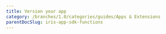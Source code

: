 ```yaml
---
title: Version your app
category: /branches/1.0/categories/guides/Apps & Extensions
parentDocSlug: iris-app-sdk-functions
---
```



